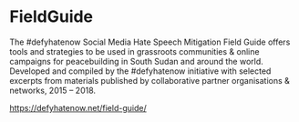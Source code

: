 # FieldGuide
The #defyhatenow Social Media Hate Speech Mitigation Field Guide offers tools and strategies to be used in grassroots communities &amp; online campaigns for peacebuilding in South Sudan and around the world. Developed and compiled by the #defyhatenow initiative with selected excerpts from materials published by collaborative partner organisations &amp; networks, 2015 – 2018.

https://defyhatenow.net/field-guide/
